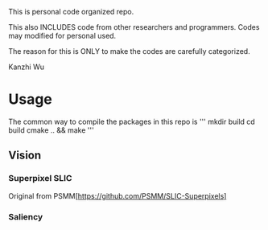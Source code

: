 This is personal code organized repo. 

This also INCLUDES code from other researchers and programmers. Codes may modified for personal used.

The reason for this is ONLY to make the codes are carefully categorized.

Kanzhi Wu

# Usage
The common way to compile the packages in this repo is
'''
  mkdir build
  cd build
  cmake .. && make
'''

## Vision

### Superpixel SLIC
Original from PSMM[https://github.com/PSMM/SLIC-Superpixels]


### Saliency 
